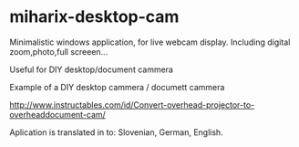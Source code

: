 miharix-desktop-cam
===================

Minimalistic windows application, for live webcam display.
Including digital zoom,photo,full screeen...

Useful for DIY desktop/document cammera

Example of a DIY desktop cammera / documett cammera

http://www.instructables.com/id/Convert-overhead-projector-to-overheaddocument-cam/


Aplication is translated in to: Slovenian, German, English.
